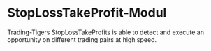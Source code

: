# StopLossTakeProfit-Modul
Trading-Tigers StopLossTakeProfits is able to detect and execute an opportunity on different trading pairs at high speed.
